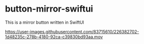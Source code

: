 # button-mirror-swiftui
This is a mirror button written in SwiftUI

https://user-images.githubusercontent.com/83715610/226382702-1d48235c-278b-4180-92ca-c39830bd93aa.mov
